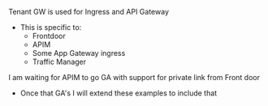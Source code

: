 Tenant GW is used for Ingress and API Gateway
- This is specific to:
  - Frontdoor
  - APIM
  - Some App Gateway ingress
  - Traffic Manager

I am waiting for APIM to go GA with support for private link from Front door
- Once that GA's I will extend these examples to include that
